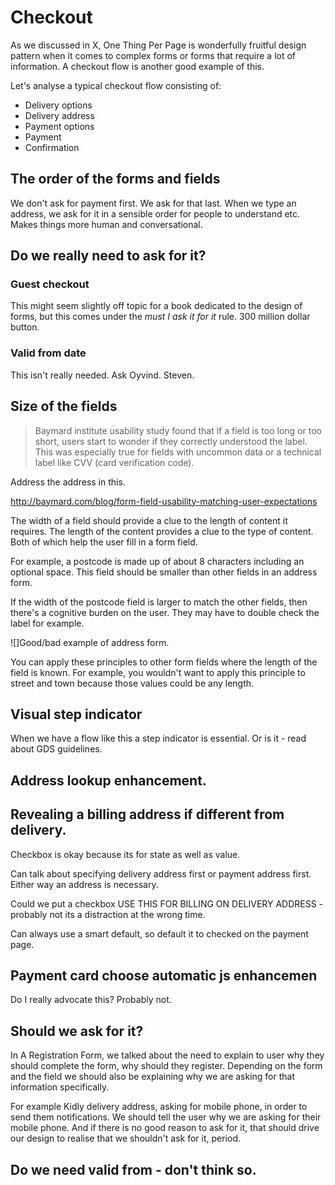 # Checkout

As we discussed in X, One Thing Per Page is wonderfully fruitful design pattern when it comes to complex forms or forms that require a lot of information. A checkout flow is another good example of this.

Let's analyse a typical checkout flow consisting of:

- Delivery options
- Delivery address
- Payment options
- Payment
- Confirmation

## The order of the forms and fields

We don't ask for payment first. We ask for that last. When we type an address, we ask for it in a sensible order for people to understand etc. Makes things more human and conversational.

## Do we really need to ask for it?

### Guest checkout

This might seem slightly off topic for a book dedicated to the design of forms, but this comes under the *must I ask it for it* rule. 300 million dollar button.

### Valid from date

This isn't really needed. Ask Oyvind. Steven.

## Size of the fields

> Baymard institute usability study found that if a field is too long or too short, users start to wonder if they correctly understood the label. This was especially true for fields with uncommon data or a technical label like CVV (card verification code).

Address the address in this.

http://baymard.com/blog/form-field-usability-matching-user-expectations

The width of a field should provide a clue to the length of content it requires. The length of the content provides a clue to the type of content. Both of which help the user fill in a form field.

For example, a postcode is made up of about 8 characters including an optional space. This field should be smaller than other fields in an address form.

If the width of the postcode field is larger to match the other fields, then there's a cognitive burden on the user. They may have to double check the label for example.

![]Good/bad example of address form.

You can apply these principles to other form fields where the length of the field is known. For example, you wouldn't want to apply this principle to street and town because those values could be any length.

## Visual step indicator

When we have a flow like this a step indicator is essential. Or is it - read about GDS guidelines.

## Address lookup enhancement.

## Revealing a billing address if different from delivery.

Checkbox is okay because its for state as well as value.

Can talk about specifying delivery address first or payment address first. Either way an address is necessary.

Could we put a checkbox USE THIS FOR BILLING ON DELIVERY ADDRESS - probably not its a distraction at the wrong time.

Can always use a smart default, so default it to checked on the payment page.

## Payment card choose automatic js enhancemen

Do I really advocate this? Probably not.

## Should we ask for it?

In A Registration Form, we talked about the need to explain to user why they should complete the form, why should they register. Depending on the form and the field we should also be explaining why we are asking for that information specifically.

For example Kidly delivery address, asking for mobile phone, in order to send them notifications. We should tell the user why we are asking for their mobile phone. And if there is no good reason to ask for it, that should drive our design to realise that we shouldn't ask for it, period.

## Do we need valid from - don't think so.
